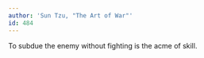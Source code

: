 ```yaml
---
author: 'Sun Tzu, "The Art of War"'
id: 484
---
```


To subdue the enemy without fighting is the acme of skill.
